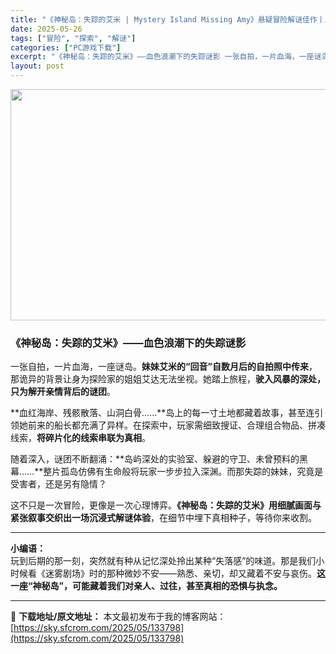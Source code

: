 ```yaml
---
title: "《神秘岛：失踪的艾米 | Mystery Island Missing Amy》悬疑冒险解谜佳作丨血色海岸下的诡秘之旅（繁简中文）"
date: 2025-05-26
tags: ["冒险", "探索", "解谜"]
categories: ["PC游戏下载"]
excerpt: "《神秘岛：失踪的艾米》——血色浪潮下的失踪谜影 一张自拍，一片血海，一座谜岛。妹妹艾米的“回音”自数月后的自拍照中传来，那诡异的背景让身为探险家的姐姐艾达无法坐视。她踏上旅程，驶入风暴的深处，只为解开亲情背后的谜团。 **血红海岸、残骸散落、山洞白骨……**岛上的每一寸土地都藏着故事，甚至连引领她前&hellip;"
layout: post
---
```


<img class="aligncenter size-full wp-image-133799" src="https://sky.sfcrom.com/wp-content/uploads/2025/05/2025052605272792.webp" alt="" width="660" height="370" />
<h3 data-start="46" data-end="73">《神秘岛：失踪的艾米》——血色浪潮下的失踪谜影</h3>
<p data-start="75" data-end="167">一张自拍，一片血海，一座谜岛。<strong data-start="90" data-end="114">妹妹艾米的“回音”自数月后的自拍照中传来</strong>，那诡异的背景让身为探险家的姐姐艾达无法坐视。她踏上旅程，<strong data-start="143" data-end="166">驶入风暴的深处，只为解开亲情背后的谜团</strong>。</p>
<p data-start="169" data-end="263">**血红海岸、残骸散落、山洞白骨……**岛上的每一寸土地都藏着故事，甚至连引领她前来的船长都充满了异样。在探索中，玩家需细致搜证、合理组合物品、拼凑线索，<strong data-start="246" data-end="262">将碎片化的线索串联为真相</strong>。</p>
<p data-start="265" data-end="348">随着深入，谜团不断翻涌：**岛屿深处的实验室、躲避的守卫、未曾预料的黑幕……**整片孤岛仿佛有生命般将玩家一步步拉入深渊。而那失踪的妹妹，究竟是受害者，还是另有隐情？</p>
<p data-start="350" data-end="425">这不只是一次冒险，更像是一次心理博弈。<strong data-start="369" data-end="406">《神秘岛：失踪的艾米》用细腻画面与紧张叙事交织出一场沉浸式解谜体验</strong>，在细节中埋下真相种子，等待你来收割。</p>


<hr data-start="427" data-end="430" />
<p data-start="432" data-end="552"><strong data-start="432" data-end="440">小编语：</strong><br data-start="440" data-end="443" />玩到后期的那一刻，突然就有种从记忆深处拎出某种“失落感”的味道。那是我们小时候看《迷雾剧场》时的那种微妙不安——熟悉、亲切，却又藏着不安与哀伤。<strong data-start="515" data-end="552">这一座“神秘岛”，可能藏着我们对亲人、过往，甚至真相的恐惧与执念。</strong></p>

---
📖 **下载地址/原文地址：** 本文最初发布于我的博客网站：[https://sky.sfcrom.com/2025/05/133798](https://sky.sfcrom.com/2025/05/133798)
